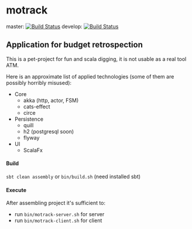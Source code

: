 # motrack 
master: [![Build Status](https://travis-ci.org/Theurgist/motrack.svg?branch=master)](https://travis-ci.org/Theurgist/motrack)
develop: [![Build Status](https://travis-ci.org/Theurgist/motrack.svg?branch=develop)](https://travis-ci.org/Theurgist/motrack)

## Application for budget retrospection
This is a pet-project for fun and scala digging, 
it is not usable as a real tool ATM.

Here is an approximate list of applied technologies 
(some of them are possibly horribly misused):
* Core
    * akka (http, actor, FSM)
    * cats-effect
    * circe
* Persistence
    * quill
    * h2 (postgresql soon)
    * flyway
* UI
    * ScalaFx
    
#### Build
`sbt clean assembly` or `bin/build.sh` (need installed sbt)

#### Execute
After assembling project it's sufficient to:
* run `bin/motrack-server.sh` for server
* run `bin/motrack-client.sh` for client